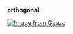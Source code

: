 **orthogonal**

[![Image from Gyazo](https://i.gyazo.com/8722d6b518e9173195d45da4d8d54173.png)](https://gyazo.com/8722d6b518e9173195d45da4d8d54173)
